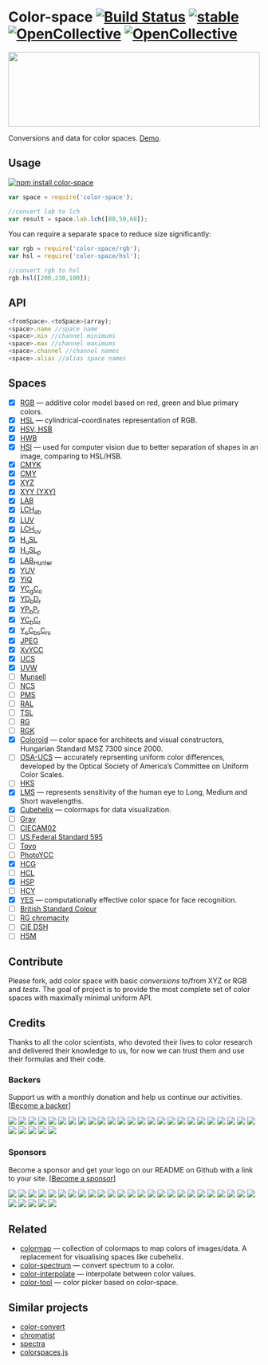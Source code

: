 # Color-space [![Build Status](https://travis-ci.org/scijs/color-space.svg?branch=master)](https://travis-ci.org/scijs/color-space) [![stable](http://badges.github.io/stability-badges/dist/stable.svg)](http://github.com/badges/stability-badges)[![OpenCollective](https://opencollective.com/color-space/backers/badge.svg)](#backers) [![OpenCollective](https://opencollective.com/color-space/sponsors/badge.svg)](#sponsors)

<img src="https://raw.githubusercontent.com/scijs/color-space/gh-pages/logo.png" width="100%" height="150"/>

Conversions and data for color spaces. [Demo](http://scijs.github.io/color-space).


## Usage

[![npm install color-space](https://nodei.co/npm/color-space.png?mini=true)](https://npmjs.org/package/color-space/)

```js
var space = require('color-space');

//convert lab to lch
var result = space.lab.lch([80,50,60]);
```

You can require a separate space to reduce size significantly:

```js
var rgb = require('color-space/rgb');
var hsl = require('color-space/hsl');

//convert rgb to hsl
rgb.hsl([200,230,100]);
```


## API


```js
<fromSpace>.<toSpace>(array);
<space>.name //space name
<space>.min //channel minimums
<space>.max //channel maximums
<space>.channel //channel names
<space>.alias //alias space names
```

## Spaces

* [x] [RGB](https://en.wikipedia.org/wiki/CIE_1931_color_space#CIE_RGB_colour_space) — additive color model based on red, green and blue primary colors.
* [x] [HSL](https://en.wikipedia.org/wiki/HSL_and_HSV) — cylindrical-coordinates representation of RGB.
* [x] [HSV, HSB](https://en.wikipedia.org/wiki/HSL_and_HSV)
* [x] [HWB](http://dev.w3.org/csswg/css-color/#the-hwb-notation)
* [x] [HSI](https://en.wikipedia.org/wiki/HSL_and_HSV) — used for computer vision due to better separation of shapes in an image, comparing to HSL/HSB.
* [x] [CMYK](https://en.wikipedia.org/wiki/CMYK_color_model)
* [x] [CMY](https://en.wikipedia.org/wiki/CMYK_color_model)
* [x] [XYZ](http://en.wikipedia.org/wiki/CIE_1931_color_space)
* [x] [XYY (YXY)](https://en.wikipedia.org/wiki/CIE_1931_color_space#CIE_xy_chromaticity_diagram_and_the_CIE_xyY_color_space)
* [x] [LAB](http://en.wikipedia.org/wiki/Lab_color_space)
* [x] [LCH<sub>ab</sub>](https://en.wikipedia.org/wiki/Lab_color_space#Cylindrical_representation:_CIELCh_or_CIEHLC)
* [x] [LUV](http://en.wikipedia.org/wiki/CIELUV)
* [x] [LCH<sub>uv</sub>](http://en.wikipedia.org/wiki/CIELUV#Cylindrical_representation)
* [x] [H<sub>u</sub>SL](http://www.boronine.com/husl/)
* [x] [H<sub>u</sub>SL<sub>p</sub>](http://www.boronine.com/husl/)
* [x] [LAB<sub>Hunter</sub>](http://en.wikipedia.org/wiki/Lab_color_space#Hunter_Lab)
* [x] [YUV](https://en.wikipedia.org/?title=YUV)
* [x] [YIQ](https://en.wikipedia.org/?title=YIQ)
* [x] [YC<sub>g</sub>C<sub>o</sub>](https://en.wikipedia.org/wiki/YCgCo)
* [x] [YD<sub>b</sub>D<sub>r</sub>](https://en.wikipedia.org/wiki/YDbDr)
* [x] [YP<sub>b</sub>P<sub>r</sub>](https://en.wikipedia.org/wiki/YPbPr)
* [x] [YC<sub>b</sub>C<sub>r</sub>](https://en.wikipedia.org/wiki/YCbCr)
* [x] [Y<sub>c</sub>C<sub>bc</sub>C<sub>rc</sub>](https://en.wikipedia.org/wiki/YCbCr#ITU-R_BT.2020_conversion)
* [x] [JPEG](https://en.wikipedia.org/wiki/YCbCr#JPEG_conversion)
* [x] [XvYCC](https://en.wikipedia.org/wiki/XvYCC)
* [x] [UCS](https://en.wikipedia.org/wiki/CIE_1960_color_space)
* [x] [UVW](https://en.wikipedia.org/wiki/CIE_1964_color_space)
* [ ] [Munsell](https://en.wikipedia.org/wiki/Munsell_color_system)
* [ ] [NCS](https://en.wikipedia.org/wiki/Natural_Color_System)
* [ ] [PMS](https://en.wikipedia.org/wiki/Pantone)
* [ ] [RAL](https://en.wikipedia.org/wiki/RAL_colour_standard)
* [ ] [TSL](https://en.wikipedia.org/wiki/TSL_color_space)
* [ ] [RG](https://en.wikipedia.org/wiki/RG_color_space)
* [ ] [RGK](https://en.wikipedia.org/wiki/RG_color_space)
* [x] [Coloroid](https://en.wikipedia.org/wiki/Coloroid) — color space for architects and visual constructors, Hungarian Standard MSZ 7300 since 2000.
* [ ] [OSA-UCS](https://en.wikipedia.org/wiki/OSA-UCS) — accurately reprsenting uniform color differences, developed by the Optical Society of America’s Committee on Uniform Color Scales.
* [ ] [HKS](https://en.wikipedia.org/wiki/HKS_(colour_system))
* [x] [LMS](http://en.wikipedia.org/wiki/LMS_color_space) — represents sensitivity of the human eye to Long, Medium and Short wavelengths.
* [x] [Cubehelix](https://www.mrao.cam.ac.uk/~dag/CUBEHELIX/) — colormaps for data visualization.
* [ ] [Gray](http://dev.w3.org/csswg/css-color/#grays)
* [ ] [CIECAM02](https://en.wikipedia.org/wiki/CIECAM02)
* [ ] [US Federal Standard 595](https://en.wikipedia.org/wiki/Federal_Standard_595)
* [ ] [Toyo](http://mytoyocolor.com/)
* [ ] [PhotoYCC](http://www5.informatik.tu-muenchen.de/lehre/vorlesungen/graphik/info/csc/COL_34.htm)
* [x] [HCG](https://github.com/acterhd/hcg-legacy)
* [ ] [HCL](http://www.chilliant.com/rgb2hsv.html)
* [x] [HSP](http://alienryderflex.com/hsp.html)
* [ ] [HCY](http://chilliant.blogspot.ca/2012/08/rgbhcy-in-hlsl.html)
* [x] [YES](http://www.atlantis-press.com/php/download_paper.php?id=198) — computationally effective color space for face recognition.
* [ ] [British Standard Colour](http://www.britishstandardcolour.com/)
* [ ] [RG chromacity](https://en.wikipedia.org/wiki/Rg_chromaticity)
* [ ] [CIE DSH](https://en.wikipedia.org/wiki/Rg_chromaticity)
* [ ] [HSM](http://seer.ufrgs.br/rita/article/viewFile/rita_v16_n2_p141/7428)

## Contribute

Please fork, add color space with basic _conversions_ to/from XYZ or RGB and _tests_.
The goal of project is to provide the most complete set of color spaces with maximally minimal uniform API.


## Credits

Thanks to all the color scientists, who devoted their lives to color research and delivered their knowledge to us, for now we can trust them and use their formulas and their code.

### Backers

Support us with a monthly donation and help us continue our activities. [[Become a backer](https://opencollective.com/color-space#backer)]

<a href="https://opencollective.com/color-space/backer/0/website" target="_blank"><img src="https://opencollective.com/color-space/backer/0/avatar.svg"></a>
<a href="https://opencollective.com/color-space/backer/1/website" target="_blank"><img src="https://opencollective.com/color-space/backer/1/avatar.svg"></a>
<a href="https://opencollective.com/color-space/backer/2/website" target="_blank"><img src="https://opencollective.com/color-space/backer/2/avatar.svg"></a>
<a href="https://opencollective.com/color-space/backer/3/website" target="_blank"><img src="https://opencollective.com/color-space/backer/3/avatar.svg"></a>
<a href="https://opencollective.com/color-space/backer/4/website" target="_blank"><img src="https://opencollective.com/color-space/backer/4/avatar.svg"></a>
<a href="https://opencollective.com/color-space/backer/5/website" target="_blank"><img src="https://opencollective.com/color-space/backer/5/avatar.svg"></a>
<a href="https://opencollective.com/color-space/backer/6/website" target="_blank"><img src="https://opencollective.com/color-space/backer/6/avatar.svg"></a>
<a href="https://opencollective.com/color-space/backer/7/website" target="_blank"><img src="https://opencollective.com/color-space/backer/7/avatar.svg"></a>
<a href="https://opencollective.com/color-space/backer/8/website" target="_blank"><img src="https://opencollective.com/color-space/backer/8/avatar.svg"></a>
<a href="https://opencollective.com/color-space/backer/9/website" target="_blank"><img src="https://opencollective.com/color-space/backer/9/avatar.svg"></a>
<a href="https://opencollective.com/color-space/backer/10/website" target="_blank"><img src="https://opencollective.com/color-space/backer/10/avatar.svg"></a>
<a href="https://opencollective.com/color-space/backer/11/website" target="_blank"><img src="https://opencollective.com/color-space/backer/11/avatar.svg"></a>
<a href="https://opencollective.com/color-space/backer/12/website" target="_blank"><img src="https://opencollective.com/color-space/backer/12/avatar.svg"></a>
<a href="https://opencollective.com/color-space/backer/13/website" target="_blank"><img src="https://opencollective.com/color-space/backer/13/avatar.svg"></a>
<a href="https://opencollective.com/color-space/backer/14/website" target="_blank"><img src="https://opencollective.com/color-space/backer/14/avatar.svg"></a>
<a href="https://opencollective.com/color-space/backer/15/website" target="_blank"><img src="https://opencollective.com/color-space/backer/15/avatar.svg"></a>
<a href="https://opencollective.com/color-space/backer/16/website" target="_blank"><img src="https://opencollective.com/color-space/backer/16/avatar.svg"></a>
<a href="https://opencollective.com/color-space/backer/17/website" target="_blank"><img src="https://opencollective.com/color-space/backer/17/avatar.svg"></a>
<a href="https://opencollective.com/color-space/backer/18/website" target="_blank"><img src="https://opencollective.com/color-space/backer/18/avatar.svg"></a>
<a href="https://opencollective.com/color-space/backer/19/website" target="_blank"><img src="https://opencollective.com/color-space/backer/19/avatar.svg"></a>
<a href="https://opencollective.com/color-space/backer/20/website" target="_blank"><img src="https://opencollective.com/color-space/backer/20/avatar.svg"></a>
<a href="https://opencollective.com/color-space/backer/21/website" target="_blank"><img src="https://opencollective.com/color-space/backer/21/avatar.svg"></a>
<a href="https://opencollective.com/color-space/backer/22/website" target="_blank"><img src="https://opencollective.com/color-space/backer/22/avatar.svg"></a>
<a href="https://opencollective.com/color-space/backer/23/website" target="_blank"><img src="https://opencollective.com/color-space/backer/23/avatar.svg"></a>
<a href="https://opencollective.com/color-space/backer/24/website" target="_blank"><img src="https://opencollective.com/color-space/backer/24/avatar.svg"></a>
<a href="https://opencollective.com/color-space/backer/25/website" target="_blank"><img src="https://opencollective.com/color-space/backer/25/avatar.svg"></a>
<a href="https://opencollective.com/color-space/backer/26/website" target="_blank"><img src="https://opencollective.com/color-space/backer/26/avatar.svg"></a>
<a href="https://opencollective.com/color-space/backer/27/website" target="_blank"><img src="https://opencollective.com/color-space/backer/27/avatar.svg"></a>
<a href="https://opencollective.com/color-space/backer/28/website" target="_blank"><img src="https://opencollective.com/color-space/backer/28/avatar.svg"></a>
<a href="https://opencollective.com/color-space/backer/29/website" target="_blank"><img src="https://opencollective.com/color-space/backer/29/avatar.svg"></a>

### Sponsors

Become a sponsor and get your logo on our README on Github with a link to your site. [[Become a sponsor](https://opencollective.com/color-space#sponsor)]

<a href="https://opencollective.com/color-space/sponsor/0/website" target="_blank"><img src="https://opencollective.com/color-space/sponsor/0/avatar.svg"></a>
<a href="https://opencollective.com/color-space/sponsor/1/website" target="_blank"><img src="https://opencollective.com/color-space/sponsor/1/avatar.svg"></a>
<a href="https://opencollective.com/color-space/sponsor/2/website" target="_blank"><img src="https://opencollective.com/color-space/sponsor/2/avatar.svg"></a>
<a href="https://opencollective.com/color-space/sponsor/3/website" target="_blank"><img src="https://opencollective.com/color-space/sponsor/3/avatar.svg"></a>
<a href="https://opencollective.com/color-space/sponsor/4/website" target="_blank"><img src="https://opencollective.com/color-space/sponsor/4/avatar.svg"></a>
<a href="https://opencollective.com/color-space/sponsor/5/website" target="_blank"><img src="https://opencollective.com/color-space/sponsor/5/avatar.svg"></a>
<a href="https://opencollective.com/color-space/sponsor/6/website" target="_blank"><img src="https://opencollective.com/color-space/sponsor/6/avatar.svg"></a>
<a href="https://opencollective.com/color-space/sponsor/7/website" target="_blank"><img src="https://opencollective.com/color-space/sponsor/7/avatar.svg"></a>
<a href="https://opencollective.com/color-space/sponsor/8/website" target="_blank"><img src="https://opencollective.com/color-space/sponsor/8/avatar.svg"></a>
<a href="https://opencollective.com/color-space/sponsor/9/website" target="_blank"><img src="https://opencollective.com/color-space/sponsor/9/avatar.svg"></a>
<a href="https://opencollective.com/color-space/sponsor/10/website" target="_blank"><img src="https://opencollective.com/color-space/sponsor/10/avatar.svg"></a>
<a href="https://opencollective.com/color-space/sponsor/11/website" target="_blank"><img src="https://opencollective.com/color-space/sponsor/11/avatar.svg"></a>
<a href="https://opencollective.com/color-space/sponsor/12/website" target="_blank"><img src="https://opencollective.com/color-space/sponsor/12/avatar.svg"></a>
<a href="https://opencollective.com/color-space/sponsor/13/website" target="_blank"><img src="https://opencollective.com/color-space/sponsor/13/avatar.svg"></a>
<a href="https://opencollective.com/color-space/sponsor/14/website" target="_blank"><img src="https://opencollective.com/color-space/sponsor/14/avatar.svg"></a>
<a href="https://opencollective.com/color-space/sponsor/15/website" target="_blank"><img src="https://opencollective.com/color-space/sponsor/15/avatar.svg"></a>
<a href="https://opencollective.com/color-space/sponsor/16/website" target="_blank"><img src="https://opencollective.com/color-space/sponsor/16/avatar.svg"></a>
<a href="https://opencollective.com/color-space/sponsor/17/website" target="_blank"><img src="https://opencollective.com/color-space/sponsor/17/avatar.svg"></a>
<a href="https://opencollective.com/color-space/sponsor/18/website" target="_blank"><img src="https://opencollective.com/color-space/sponsor/18/avatar.svg"></a>
<a href="https://opencollective.com/color-space/sponsor/19/website" target="_blank"><img src="https://opencollective.com/color-space/sponsor/19/avatar.svg"></a>
<a href="https://opencollective.com/color-space/sponsor/20/website" target="_blank"><img src="https://opencollective.com/color-space/sponsor/20/avatar.svg"></a>
<a href="https://opencollective.com/color-space/sponsor/21/website" target="_blank"><img src="https://opencollective.com/color-space/sponsor/21/avatar.svg"></a>
<a href="https://opencollective.com/color-space/sponsor/22/website" target="_blank"><img src="https://opencollective.com/color-space/sponsor/22/avatar.svg"></a>
<a href="https://opencollective.com/color-space/sponsor/23/website" target="_blank"><img src="https://opencollective.com/color-space/sponsor/23/avatar.svg"></a>
<a href="https://opencollective.com/color-space/sponsor/24/website" target="_blank"><img src="https://opencollective.com/color-space/sponsor/24/avatar.svg"></a>
<a href="https://opencollective.com/color-space/sponsor/25/website" target="_blank"><img src="https://opencollective.com/color-space/sponsor/25/avatar.svg"></a>
<a href="https://opencollective.com/color-space/sponsor/26/website" target="_blank"><img src="https://opencollective.com/color-space/sponsor/26/avatar.svg"></a>
<a href="https://opencollective.com/color-space/sponsor/27/website" target="_blank"><img src="https://opencollective.com/color-space/sponsor/27/avatar.svg"></a>
<a href="https://opencollective.com/color-space/sponsor/28/website" target="_blank"><img src="https://opencollective.com/color-space/sponsor/28/avatar.svg"></a>
<a href="https://opencollective.com/color-space/sponsor/29/website" target="_blank"><img src="https://opencollective.com/color-space/sponsor/29/avatar.svg"></a>




## Related

* [colormap](https://github.com/bpostlethwaite/colormap) — collection of colormaps to map colors of images/data. A replacement for visualising spaces like cubehelix.
* [color-spectrum](https://www.npmjs.com/package/color-spectrum) — convert spectrum to a color.
* [color-interpolate](https://www.npmjs.com/package/color-interpolate) — interpolate between color values.
* [color-tool](https://www.npmjs.com/package/color-tool) — color picker based on color-space.


## Similar projects

* [color-convert](https://github.com/harthur/color-convert)
* [chromatist](https://github.com/jrus/chromatist)
* [spectra](https://github.com/avp/spectra)
* [colorspaces.js](https://github.com/boronine/colorspaces.js)

